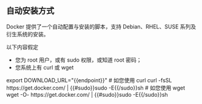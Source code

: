 ## 自动安装方式

Docker 提供了一个自动配置与安装的脚本，支持 Debian、RHEL、SUSE 系列及衍生系统的安装。

以下内容假定

- 您为 root 用户，或有 sudo 权限，或知道 root 密码；
- 您系统上有 curl 或 wget

<tmpl z-lang="bash">
export DOWNLOAD_URL="{{endpoint}}"
# 如您使用 curl
curl -fsSL https://get.docker.com/ | {{#sudo}}sudo -E{{/sudo}}sh
# 如您使用 wget
wget -O- https://get.docker.com/ | {{#sudo}}sudo -E{{/sudo}}sh
</tmpl>
